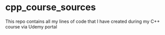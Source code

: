 # cpp_course_sources
This repo contains all my lines of code that I have created during my C++ course via Udemy portal
